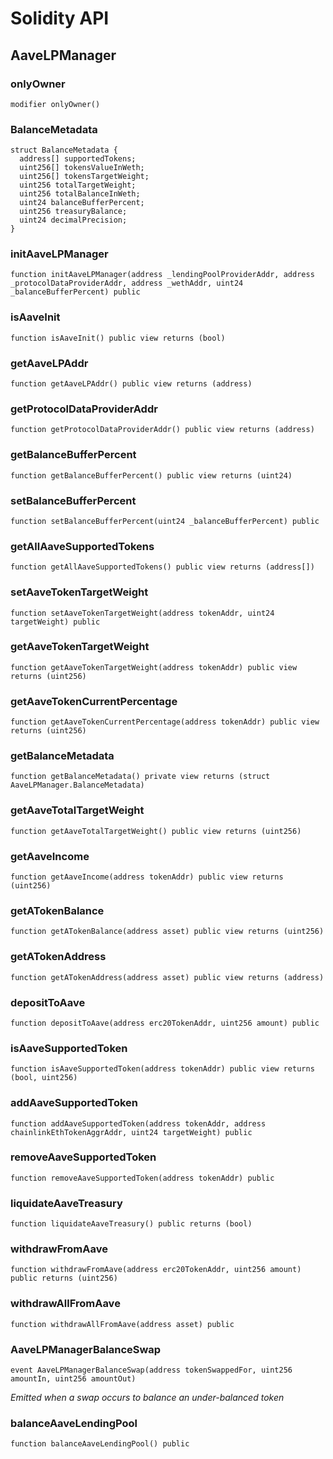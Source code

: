# Solidity API

## AaveLPManager








### onlyOwner

```solidity
modifier onlyOwner()
```







### BalanceMetadata








```solidity
struct BalanceMetadata {
  address[] supportedTokens;
  uint256[] tokensValueInWeth;
  uint256[] tokensTargetWeight;
  uint256 totalTargetWeight;
  uint256 totalBalanceInWeth;
  uint24 balanceBufferPercent;
  uint256 treasuryBalance;
  uint24 decimalPrecision;
}
```

### initAaveLPManager

```solidity
function initAaveLPManager(address _lendingPoolProviderAddr, address _protocolDataProviderAddr, address _wethAddr, uint24 _balanceBufferPercent) public
```







### isAaveInit

```solidity
function isAaveInit() public view returns (bool)
```







### getAaveLPAddr

```solidity
function getAaveLPAddr() public view returns (address)
```







### getProtocolDataProviderAddr

```solidity
function getProtocolDataProviderAddr() public view returns (address)
```







### getBalanceBufferPercent

```solidity
function getBalanceBufferPercent() public view returns (uint24)
```







### setBalanceBufferPercent

```solidity
function setBalanceBufferPercent(uint24 _balanceBufferPercent) public
```







### getAllAaveSupportedTokens

```solidity
function getAllAaveSupportedTokens() public view returns (address[])
```







### setAaveTokenTargetWeight

```solidity
function setAaveTokenTargetWeight(address tokenAddr, uint24 targetWeight) public
```







### getAaveTokenTargetWeight

```solidity
function getAaveTokenTargetWeight(address tokenAddr) public view returns (uint256)
```







### getAaveTokenCurrentPercentage

```solidity
function getAaveTokenCurrentPercentage(address tokenAddr) public view returns (uint256)
```







### getBalanceMetadata

```solidity
function getBalanceMetadata() private view returns (struct AaveLPManager.BalanceMetadata)
```







### getAaveTotalTargetWeight

```solidity
function getAaveTotalTargetWeight() public view returns (uint256)
```







### getAaveIncome

```solidity
function getAaveIncome(address tokenAddr) public view returns (uint256)
```







### getATokenBalance

```solidity
function getATokenBalance(address asset) public view returns (uint256)
```







### getATokenAddress

```solidity
function getATokenAddress(address asset) public view returns (address)
```







### depositToAave

```solidity
function depositToAave(address erc20TokenAddr, uint256 amount) public
```







### isAaveSupportedToken

```solidity
function isAaveSupportedToken(address tokenAddr) public view returns (bool, uint256)
```







### addAaveSupportedToken

```solidity
function addAaveSupportedToken(address tokenAddr, address chainlinkEthTokenAggrAddr, uint24 targetWeight) public
```







### removeAaveSupportedToken

```solidity
function removeAaveSupportedToken(address tokenAddr) public
```







### liquidateAaveTreasury

```solidity
function liquidateAaveTreasury() public returns (bool)
```







### withdrawFromAave

```solidity
function withdrawFromAave(address erc20TokenAddr, uint256 amount) public returns (uint256)
```







### withdrawAllFromAave

```solidity
function withdrawAllFromAave(address asset) public
```







### AaveLPManagerBalanceSwap

```solidity
event AaveLPManagerBalanceSwap(address tokenSwappedFor, uint256 amountIn, uint256 amountOut)
```



_Emitted when a swap occurs to balance an under-balanced token_




### balanceAaveLendingPool

```solidity
function balanceAaveLendingPool() public
```








